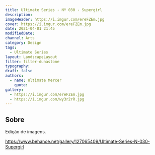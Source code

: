 ```yaml
---
title: Ultimate Series - Nº 030 - Supergirl
description:
imageHeader: https://i.imgur.com/ereFZEm.jpg
cover: https://i.imgur.com/ereFZEm.jpg
date: 2021-04-01 21:45
modifiedDate:
channel: Arts
category: Design
tags:
  - Ultimate Series
layout: LandscapeLayout
filter: filter-dunastone
typography:
draft: false
authors:
  - name: Ultimate Mercer
    quote:
gallery:
  - https://i.imgur.com/ereFZEm.jpg
  - https://i.imgur.com/wy3r2rR.jpg
---
```


## Sobre

Edição de imagens.

https://www.behance.net/gallery/127065409/Ultimate-Series-N-030-Supergirl
